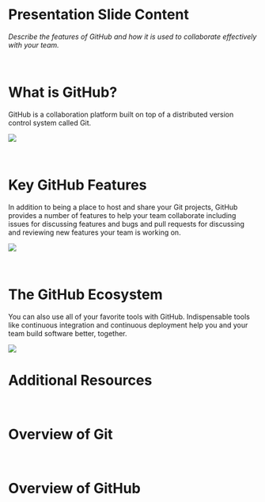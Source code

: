 <!--
{
"name" : "Editing-pull-request-files",
"version" : "0.0.1",
"title" : "Introducing GitHub",
"description" : "Describe the features of GitHub and how it is used to collaborate effectively with your team.",
"freshnessDate" : 2016-01-04,
"homepage" : "https://training.github.com/kit/modules/COLL-00_Introducing-github.html",
"canonicalSource" : "https://training.github.com/kit/modules/COLL-00_Introducing-github.html",
"license" : "CC BY 4.0 International"
}
-->


<!-- @section -->

# Presentation Slide Content

_Describe the features of GitHub and how it is used to collaborate effectively with your team._

<br>

# What is GitHub?

GitHub is a collaboration platform built on top of a distributed version control system called Git.

![](https://training.github.com/kit/images/github-icon.jpg)

<!-- @task, "text" : "Have you used a version control system before? If so, which one?", "hasDeliverable" : true -->


<br>

# Key GitHub Features

In addition to being a place to host and share your Git projects, GitHub provides a number of features to help your team collaborate including issues for discussing features and bugs and pull requests for discussing and reviewing new features your team is working on.

![](https://training.github.com/kit/images/collaboration-features.jpg)


<br>

# The GitHub Ecosystem

You can also use all of your favorite tools with GitHub. Indispensable tools like continuous integration and continuous deployment help you and your team build software better, together.

![](https://training.github.com/kit/images/github-ecosystem.jpg)


<!-- @resource, "url" : "https://github.com/integrations", "forceBasic" : true, "imageUrl" : "https://enterprise.github.com/assets/features/integrations-graphic-82c8e2f1872e9d026b249bfc1ba37e03.jpg", "title" : "Use your favorite tools with GitHub", "description" : "Powerful integrations that help you and your team build software better, together."  -->
<!-- @task, "text" : "Check out the link above for a list of tools you can integrate with GitHub." -->


<!-- @section -->

# Additional Resources

<br>

# Overview of Git

<!-- @resource, "url" : "https://youtu.be/FyfwLX4HAxM" -->

<br>

# Overview of GitHub

<!-- @resource, "url" : "https://youtu.be/vDv5K5PbvO8" -->
